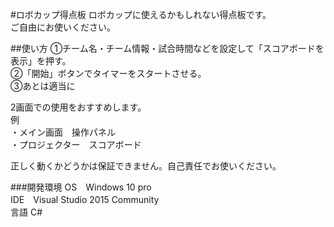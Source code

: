 #ロボカップ得点板
ロボカップに使えるかもしれない得点板です。  
ご自由にお使いください。  

##使い方
①チーム名・チーム情報・試合時間などを設定して「スコアボードを表示」を押す。  
②「開始」ボタンでタイマーをスタートさせる。  
③あとは適当に

2画面での使用をおすすめします。  
例  
・メイン画面　操作パネル  
・プロジェクター　スコアボード

正しく動くかどうかは保証できません。自己責任でお使いください。
  
###開発環境
  OS　Windows 10 pro  
  IDE　Visual Studio 2015 Community  
  言語 C#
  